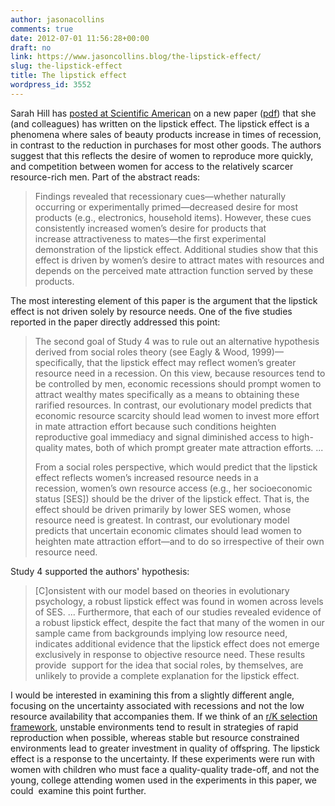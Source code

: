 ```yaml
---
author: jasonacollins
comments: true
date: 2012-07-01 11:56:28+00:00
draft: no
link: https://www.jasoncollins.blog/the-lipstick-effect/
slug: the-lipstick-effect
title: The lipstick effect
wordpress_id: 3552
---
```


Sarah Hill has [posted at Scientific American](http://blogs.scientificamerican.com/guest-blog/2012/06/27/lipstick-the-recession-and-evolutionary-psychology/) on a new paper ([pdf](http://personal.tcu.edu/sehill/LipstickEffectMS20March2012.pdf)) that she (and colleagues) has written on the lipstick effect. The lipstick effect is a phenomena where sales of beauty products increase in times of recession, in contrast to the reduction in purchases for most other goods. The authors suggest that this reflects the desire of women to reproduce more quickly, and competition between women for access to the relatively scarcer resource-rich men. Part of the abstract reads:


<blockquote>Findings revealed that recessionary cues—whether naturally occurring or experimentally primed—decreased desire for most products (e.g., electronics, household items). However, these cues consistently increased women’s desire for products that increase attractiveness to mates—the first experimental demonstration of the lipstick effect. Additional studies show that this effect is driven by women’s desire to attract mates with resources and depends on the perceived mate attraction function served by these products.</blockquote>


The most interesting element of this paper is the argument that the lipstick effect is not driven solely by resource needs. One of the five studies reported in the paper directly addressed this point:


<blockquote>The second goal of Study 4 was to rule out an alternative hypothesis derived from social roles theory (see Eagly & Wood, 1999)—specifically, that the lipstick effect may reflect women’s greater resource need in a recession. On this view, because resources tend to be controlled by men, economic recessions should prompt women to attract wealthy mates specifically as a means to obtaining these rarified resources. In contrast, our evolutionary model predicts that economic resource scarcity should lead women to invest more effort in mate attraction effort because such conditions heighten reproductive goal immediacy and signal diminished access to high-quality mates, both of which prompt greater mate attraction efforts. ...

From a social roles perspective, which would predict that the lipstick effect reflects women’s increased resource needs in a recession, women’s own resource access (e.g., her socioeconomic status [SES]) should be the driver of the lipstick effect. That is, the effect should be driven primarily by lower SES women, whose resource need is greatest. In contrast, our evolutionary model predicts that uncertain economic climates should lead women to heighten mate attraction effort—and to do so irrespective of their own resource need.</blockquote>


Study 4 supported the authors' hypothesis:


<blockquote>[C]onsistent with our model based on theories in evolutionary psychology, a robust lipstick effect was found in women across levels of SES. ... Furthermore, that each of our studies revealed evidence of a robust lipstick effect, despite the fact that many of the women in our sample came from backgrounds implying low resource need, indicates additional evidence that the lipstick effect does not emerge exclusively in response to objective resource need. These results provide  support for the idea that social roles, by themselves, are unlikely to provide a complete explanation for the lipstick effect.</blockquote>


I would be interested in examining this from a slightly different angle, focusing on the uncertainty associated with recessions and not the low resource availability that accompanies them. If we think of an [r/K selection framework](http://en.wikipedia.org/wiki/R/K_selection_theory), unstable environments tend to result in strategies of rapid reproduction when possible, whereas stable but resource constrained environments lead to greater investment in quality of offspring. The lipstick effect is a response to the uncertainty. If these experiments were run with women with children who must face a quality-quality trade-off, and not the young, college attending women used in the experiments in this paper, we could  examine this point further.
